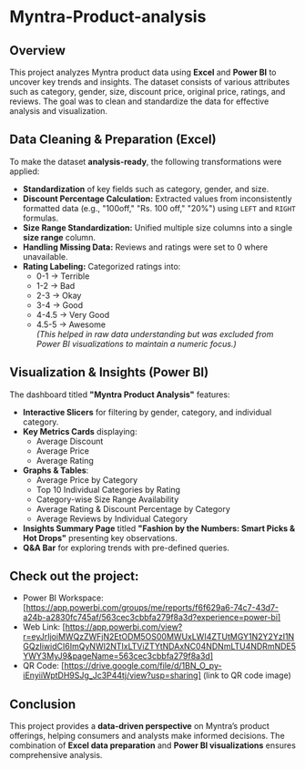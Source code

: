 # Myntra-Product-analysis

## Overview  
This project analyzes Myntra product data using **Excel** and **Power BI** to uncover key trends and insights. The dataset consists of various attributes such as category, gender, size, discount price, original price, ratings, and reviews. The goal was to clean and standardize the data for effective analysis and visualization.

## Data Cleaning & Preparation (Excel)  
To make the dataset **analysis-ready**, the following transformations were applied:
- **Standardization** of key fields such as category, gender, and size.
- **Discount Percentage Calculation:** Extracted values from inconsistently formatted data (e.g., "100off," "Rs. 100 off," "20%") using `LEFT` and `RIGHT` formulas.
- **Size Range Standardization:** Unified multiple size columns into a single **size range** column.
- **Handling Missing Data:** Reviews and ratings were set to 0 where unavailable.
- **Rating Labeling:** Categorized ratings into:
  - 0-1 → Terrible
  - 1-2 → Bad
  - 2-3 → Okay
  - 3-4 → Good
  - 4-4.5 → Very Good
  - 4.5-5 → Awesome  
  *(This helped in raw data understanding but was excluded from Power BI visualizations to maintain a numeric focus.)*

## Visualization & Insights (Power BI)  
The dashboard titled **"Myntra Product Analysis"** features:
- **Interactive Slicers** for filtering by gender, category, and individual category.
- **Key Metrics Cards** displaying:
  - Average Discount
  - Average Price
  - Average Rating
- **Graphs & Tables**:
  - Average Price by Category
  - Top 10 Individual Categories by Rating
  - Category-wise Size Range Availability  
  - Average Rating & Discount Percentage by Category
  - Average Reviews by Individual Category  
- **Insights Summary Page** titled **"Fashion by the Numbers: Smart Picks & Hot Drops"** presenting key observations.
- **Q&A Bar** for exploring trends with pre-defined queries.

## Check out the project:
- Power BI Workspace: [https://app.powerbi.com/groups/me/reports/f6f629a6-74c7-43d7-a24b-a2830fc745af/563cec3cbbfa279f8a3d?experience=power-bi]
- Web Link: [https://app.powerbi.com/view?r=eyJrIjoiMWQzZWFjN2EtODM5OS00MWUxLWI4ZTUtMGY1N2Y2YzI1NGQzIiwidCI6ImQyNWI2NTIxLTViZTYtNDAxNC04NDNmLTU4NDRmNDE5YWY3MyJ9&pageName=563cec3cbbfa279f8a3d]
- QR Code: [https://drive.google.com/file/d/1BN_O_py-iEnyiiWptDH9SJg_Jc3P44tj/view?usp=sharing] (link to QR code image)

## Conclusion  
This project provides a **data-driven perspective** on Myntra’s product offerings, helping consumers and analysts make informed decisions. The combination of **Excel data preparation** and **Power BI visualizations** ensures comprehensive analysis.


